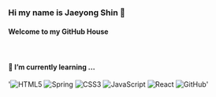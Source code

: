 ### Hi my name is Jaeyong Shin 👋
#### Welcome to my GitHub House
<br/>
<h4> 🌱 I’m currently learning ... </h4>


'<img alt="HTML5" src = "https://img.shields.io/badge/-HTML5-F05032?style=for-the-badge&logo=html5&logoColor=ffffff"/>
<img alt="Spring" src ="https://img.shields.io/badge/Spring-6DB33F?style=for-the-badge&logo=spring&logoColor=ffffff"/>
<img alt="CSS3" src ="https://img.shields.io/badge/CSS3-007ACC.svg?style=for-the-badge&logo=css3"/>
<img alt="JavaScript" src ="https://img.shields.io/badge/-JavaScript-F7DF1E?style=for-the-badge&logo=javascript&logoColor=000000"/>
<img alt="React" src ="https://img.shields.io/badge/-React-222222?style=for-the-badge&logo=react"/>
<img alt="GitHub" src ="https://img.shields.io/badge/GitHub-181717?style=for-the-badge&logo=github"/>'

<!--
**sls0263/sls0263** is a ✨ _special_ ✨ repository because its `README.md` (this file) appears on your GitHub profile.

Here are some ideas to get you started:

- 🔭 I’m currently working on ...
- 🌱 I’m currently learning ...
- 👯 I’m looking to collaborate on ...
- 🤔 I’m looking for help with ...
- 💬 Ask me about ...
- 📫 How to reach me: ...
- 😄 Pronouns: ...
- ⚡ Fun fact: ...
-->

